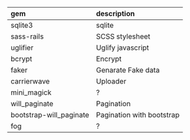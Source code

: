 
gem | description
:-- | :--
sqlite3 | sqlite
sass-rails | SCSS stylesheet
uglifier | Uglify javascript
bcrypt | Encrypt
faker | Genarate Fake data
carrierwave | Uploader
mini_magick | ?
will_paginate | Pagination
bootstrap-will_paginate | Pagination with bootstrap
fog | ?